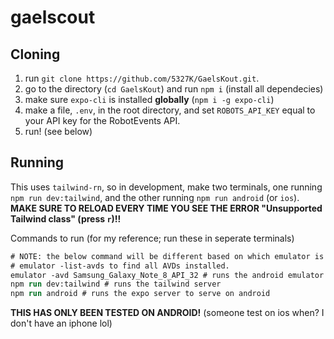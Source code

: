 # gaelscout

## Cloning
1) run `git clone https://github.com/5327K/GaelsKout.git`.
2) go to the directory (`cd GaelsKout`) and run `npm i` (install all dependecies)
3) make sure `expo-cli` is installed **globally** (`npm i -g expo-cli`)
4) make a file, `.env`, in the root directory, and set `ROBOTS_API_KEY` equal to your API key for the RobotEvents API. 
5) run! (see below)

## Running

This uses `tailwind-rn`, so in development, make two terminals, one running `npm run dev:tailwind`, and the other running `npm run android` (or `ios`). **MAKE SURE TO RELOAD EVERY TIME YOU SEE THE ERROR "Unsupported Tailwind class" (press `r`)!!**

Commands to run (for my reference; run these in seperate terminals)

```ps
# NOTE: the below command will be different based on which emulator is installed. Run
# emulator -list-avds to find all AVDs installed.
emulator -avd Samsung_Galaxy_Note_8_API_32 # runs the android emulator
npm run dev:tailwind # runs the tailwind server
npm run android # runs the expo server to serve on android
```

**THIS HAS ONLY BEEN TESTED ON ANDROID!** (someone test on ios when? I don't have an iphone lol)
